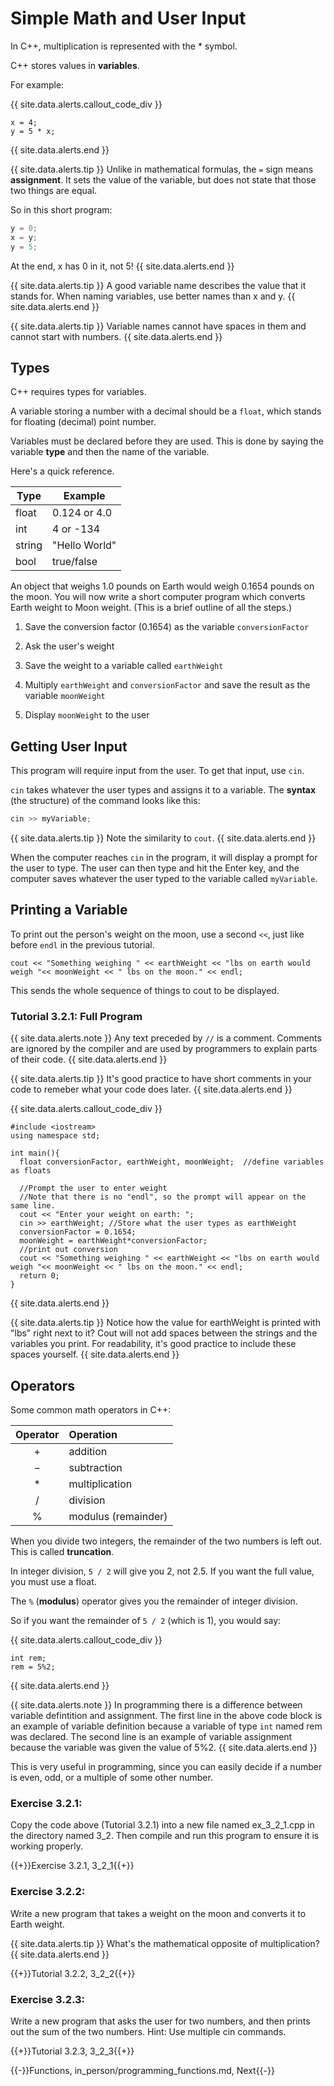 # Simple Math and User Input

In C++, multiplication is represented with the * symbol.

C++ stores values in **variables**.

For example:

{{ site.data.alerts.callout_code_div }}
```
x = 4;
y = 5 * x;
```
{{ site.data.alerts.end }}

{{ site.data.alerts.tip }}
Unlike in mathematical formulas, the `=` sign means **assignment**. It sets the value of the variable, but does not state that those two things are equal.

So in this short program:

```cpp
y = 0;
x = y;
y = 5;
```

At the end, x has 0 in it, not 5!
{{ site.data.alerts.end }}

{{ site.data.alerts.tip }}
A good variable name describes the value that it stands for. When naming variables, use better names than x and y. 
{{ site.data.alerts.end }}

{{ site.data.alerts.tip }}
Variable names cannot have spaces in them and cannot start with numbers.
{{ site.data.alerts.end }}

## Types

C++ requires types for variables.

A variable storing a number with a decimal should be a `float`, which stands for floating (decimal) point number.

Variables must be declared before they are used. This is done by saying the variable **type** and then the name of the variable.

Here's a quick reference.

Type    | Example
--------|-------------
float	| 0.124 or 4.0
int	    | 4 or -134
string	| "Hello World"
bool	| true/false

An object that weighs 1.0 pounds on Earth would weigh 0.1654 pounds on the moon. You will now write a short computer program which converts Earth weight to Moon weight. (This is a brief outline of all the steps.)

1. Save the conversion factor (0.1654) as the variable `conversionFactor`

2. Ask the user's weight

3. Save the weight to a variable called `earthWeight`

4. Multiply `earthWeight` and `conversionFactor` and save the result as the variable `moonWeight`

5. Display `moonWeight` to the user

## Getting User Input

This program will require input from the user. To get that input, use `cin`.

`cin` takes whatever the user types and assigns it to a variable. The **syntax** (the structure) of the command looks like this:

```cpp
cin >> myVariable;
```

{{ site.data.alerts.tip }}
Note the similarity to `cout`.
{{ site.data.alerts.end }}

When the computer reaches `cin` in the program, it will display a prompt for the user to type. The user can then type and hit the Enter key, and the computer saves whatever the user typed to the variable called `myVariable`.

## Printing a Variable

To print out the person's weight on the moon, use a second `<<`, just like before `endl` in the previous tutorial.

```
cout << "Something weighing " << earthWeight << "lbs on earth would weigh "<< moonWeight << " lbs on the moon." << endl;
```

This sends the whole sequence of things to cout to be displayed.

### Tutorial 3.2.1: Full Program

{{ site.data.alerts.note }}
Any text preceded by `//` is a comment.
Comments are ignored by the compiler and are used by programmers to explain parts of their code.
{{ site.data.alerts.end }}

{{ site.data.alerts.tip }}
It's good practice to have short comments in your code to remeber what your code does later.
{{ site.data.alerts.end }}

{{ site.data.alerts.callout_code_div }}
```
#include <iostream>
using namespace std;

int main(){
  float conversionFactor, earthWeight, moonWeight;  //define variables as floats

  //Prompt the user to enter weight
  //Note that there is no "endl", so the prompt will appear on the same line.
  cout << "Enter your weight on earth: ";
  cin >> earthWeight; //Store what the user types as earthWeight
  conversionFactor = 0.1654;
  moonWeight = earthWeight*conversionFactor;
  //print out conversion
  cout << "Something weighing " << earthWeight << "lbs on earth would weigh "<< moonWeight << " lbs on the moon." << endl;  
  return 0;
}
```
{{ site.data.alerts.end }}

{{ site.data.alerts.tip }}
Notice how the value for earthWeight is printed with "lbs" right next to it? Cout will not add spaces between the strings and the variables you print. For readability, it's good practice to include these spaces yourself.
{{ site.data.alerts.end }}


## Operators

Some common math operators in C++:

Operator |	Operation
:-------:|:---------
+	     | addition
−	     | subtraction
*	     | multiplication
/	     | division
%	     | modulus (remainder)

When you divide two integers, the remainder of the two numbers is left out. This is called **truncation**.

In integer division, `5 / 2` will give you 2, not 2.5. If you want the full value, you must use a float.

The `%` (**modulus**) operator gives you the remainder of integer division.

So if you want the remainder of `5 / 2` (which is 1), you would say:

{{ site.data.alerts.callout_code_div }}
```
int rem;
rem = 5%2;
```
{{ site.data.alerts.end }}

{{ site.data.alerts.note }}
In programming there is a difference between variable defintition and assignment. The first line in the above code block is an example of variable definition because a variable of type `int` named rem was declared. The second line is an example of variable assignment because the variable was given the value of 5%2.
{{ site.data.alerts.end }}

This is very useful in programming, since you can easily decide if a number is even, odd, or a multiple of some other number.

### Exercise 3.2.1:
Copy the code above (Tutorial 3.2.1) into a new file named ex_3_2_1.cpp in the directory named 3_2. Then compile and run this program to ensure it is working properly.

{{+}}Exercise 3.2.1, 3_2_1{{+}}

### Exercise 3.2.2:

Write a new program that takes a weight on the moon and converts it to Earth weight.

{{ site.data.alerts.tip }}
What's the mathematical opposite of multiplication?
{{ site.data.alerts.end }}

{{+}}Tutorial 3.2.2, 3_2_2{{+}}

### Exercise 3.2.3:

Write a new program that asks the user for two numbers, and then prints out the sum of the two numbers. Hint: Use multiple cin commands.

{{+}}Tutorial 3.2.3, 3_2_3{{+}}

{{-}}Functions, in_person/programming_functions.md, Next{{-}}
